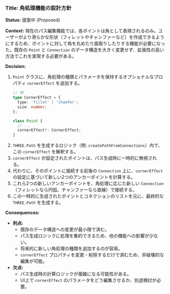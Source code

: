 ### Title: 角処理機能の設計方針

**Status:** 提案中 (Proposed)

**Context:**
現在のパス編集機能では、各ポイントは角として表現されるのみ。ユーザーがより滑らかな形状（フィレットやチャンファーなど）を作成できるようにするため、ポイントに対して角を丸めたり面取りしたりする機能が必要になった。既存の `Point` と `Connection` のデータ構造を大きく変更せず、拡張性の高い方法でこれを実現する必要がある。

**Decision:**
1.  `Point` クラスに、角処理の種類とパラメータを保持するオプショナルなプロパティ `cornerEffect` を追加する。
    ```typescript
    // 例
    type CornerEffect = {
      type: 'fillet' | 'chamfer';
      size: number;
    };

    class Point {
      // ...
      cornerEffect?: CornerEffect;
    }
    ```
2.  `THREE.Path` を生成するロジック（例: `createPathFromConnections`）内で、この `cornerEffect` を解釈する。
3.  `cornerEffect` が設定されたポイントは、パス生成時に一時的に無視される。
4.  代わりに、そのポイントに接続する前後の `Connection` 上に、`cornerEffect` の設定に基づいて新しい2つのアンカーポイントを計算する。
5.  これら2つの新しいアンカーポイントを、角処理に応じた新しい `Connection`（フィレットなら円弧、チャンファーなら直線）で接続する。
6.  この一時的に生成されたポイントとコネクションのリストを元に、最終的な `THREE.Path` を生成する。

**Consequences:**
*   **利点:**
    *   既存のデータ構造への変更が最小限で済む。
    *   パス生成ロジックに処理を集約できるため、他の機能への影響が少ない。
    *   将来的に新しい角処理の種類を追加するのが容易。
    *   `cornerEffect` プロパティを変更・削除するだけで済むため、非破壊的な編集が可能。
*   **欠点:**
    *   パス生成時の計算ロジックが複雑になる可能性がある。
    *   UI上で `cornerEffect` のパラメータをどう編集させるか、別途検討が必要。
